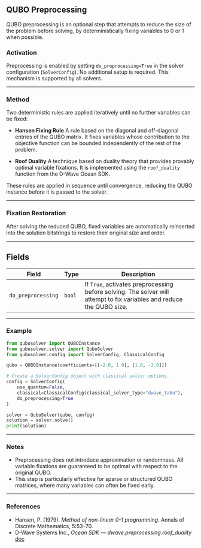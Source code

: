## QUBO Preprocessing

QUBO preprocessing is an optional step that attempts to reduce the size of the problem before solving, by deterministically fixing variables to 0 or 1 when possible.

### Activation

Preprocessing is enabled by setting `do_preprocessing=True` in the solver configuration (`SolverConfig`). No additional setup is required. This mechanism is supported by all solvers.

---

### Method

Two deterministic rules are applied iteratively until no further variables can be fixed:

- **Hansen Fixing Rule**
  A rule based on the diagonal and off-diagonal entries of the QUBO matrix. It fixes variables whose contribution to the objective function can be bounded independently of the rest of the problem.

- **Roof Duality**
  A technique based on duality theory that provides provably optimal variable fixations. It is implemented using the `roof_duality` function from the D-Wave Ocean SDK.

These rules are applied in sequence until convergence, reducing the QUBO instance before it is passed to the solver.

---

### Fixation Restoration

After solving the reduced QUBO, fixed variables are automatically reinserted into the solution bitstrings to restore their original size and order.

---

## Fields

| Field              | Type    | Description |
|--------------------|---------|-------------|
| `do_preprocessing`  | `bool`  | If `True`, activates preprocessing before solving. The solver will attempt to fix variables and reduce the QUBO size. |

---

### Example

```python exec="on" source="material-block" html="1"
from qubosolver import QUBOInstance
from qubosolver.solver import QuboSolver
from qubosolver.config import SolverConfig, ClassicalConfig

qubo = QUBOInstance(coefficients=[[-2.0, 1.0], [1.0, -2.0]])

# Create a SolverConfig object with classical solver options.
config = SolverConfig(
    use_quantum=False,
    classical=ClassicalConfig(classical_solver_type="dwave_tabu"),
    do_preprocessing=True
)

solver = QuboSolver(qubo, config)
solution = solver.solve()
print(solution)
```

---

### Notes

- Preprocessing does not introduce approximation or randomness. All variable fixations are guaranteed to be optimal with respect to the original QUBO.
- This step is particularly effective for sparse or structured QUBO matrices, where many variables can often be fixed early.

---

### References

- Hansen, P. (1979). *Method of non-linear 0-1 programming*. Annals of Discrete Mathematics, 5:53–70.
- D-Wave Systems Inc., *Ocean SDK — dwave.preprocessing.roof_duality*
  [doc](https://docs.dwavequantum.com/en/latest/ocean/api_ref_preprocessing/api_ref.html)
